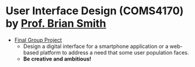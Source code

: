 # User Interface Design (COMS4170) by [Prof. Brian Smith](http://www.cs.columbia.edu/~brian/)

- [Final Group Project](https://github.com/JinhoLee93/User_Interface_Design/tree/main/final_group_project)
  - Design a digital interface for a smartphone application or a web-based platform to address a need that some user population faces.
  - **Be creative and ambitious!**
